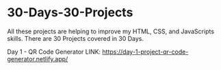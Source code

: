 # 30-Days-30-Projects
All these projects are helping to improve my HTML, CSS, and JavaScripts skills.
There are 30 Projects covered in 30 Days.

Day 1 - QR Code Generator 
        LINK: https://day-1-project-qr-code-generator.netlify.app/
